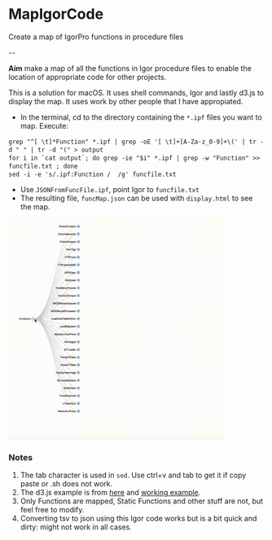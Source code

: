 # MapIgorCode

Create a map of IgorPro functions in procedure files

--

**Aim** make a map of all the functions in Igor procedure files to enable the location of appropriate code for other projects.

This is a solution for macOS. It uses shell commands, Igor and lastly d3.js to display the map. It uses work by other people that I have appropiated.

- In the terminal, cd to the directory containing the `*.ipf` files you want to map. Execute:

```shell
grep "^[ \t]*Function" *.ipf | grep -oE '[ \t]+[A-Za-z_0-9]+\(' | tr -d " " | tr -d "(" > output
for i in `cat output`; do grep -ie "$i" *.ipf | grep -w "Function" >> funcfile.txt ; done
sed -i -e 's/.ipf:Function /  /g' funcfile.txt
```

- Use `JSONFromFuncFile.ipf`, point Igor to `funcfile.txt`
- The resulting file, `funcMap.json` can be used with `display.html` to see the map.

![Working example of Igor code map](https://github.com/quantixed/MapIgorCode/blob/master/output.gif)

### Notes

1. The tab character is used in `sed`. Use ctrl+v and tab to get it if copy paste or .sh does not work.
2. The d3.js example is from [here](https://gist.github.com/mbostock/4339083) and [working example](https://bl.ocks.org/mbostock/4339083).
3. Only Functions are mapped, Static Functions and other stuff are not, but feel free to modify.
4. Converting tsv to json using this Igor code works but is a bit quick and dirty: might not work in all cases. 